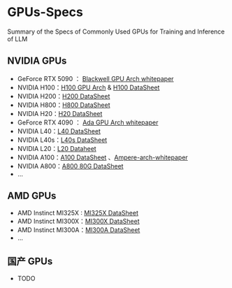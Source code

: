 # GPUs-Specs
Summary of the Specs of Commonly Used GPUs for Training and Inference of LLM

## NVIDIA GPUs

- GeForce RTX 5090 ： [Blackwell GPU Arch whitepaper](https://images.nvidia.com/aem-dam/Solutions/geforce/blackwell/nvidia-rtx-blackwell-gpu-architecture.pdf)
- NVIDIA H100：[H100 GPU Arch](https://resources.nvidia.com/en-us-tensor-core) & [H100 DataSheet](https://resources.nvidia.com/en-us-tensor-core/nvidia-tensor-core-gpu-datasheet)
- NVIDIA H200：[H200 DataSheet](https://nvdam.widen.net/s/nb5zzzsjdf/hpc-datasheet-sc23-h200-datasheet-3002446)
- NVIDIA H800：[H800 DataSheet](https://chaoqing-i.com/upload/20231128/NVIDIA%20H800%20GPU%20Datasheet.pdf)
- NVIDIA H20：[H20 DataSheet](https://viperatech.com/shop/nvidia-hgx-h20/)
- GeForce RTX 4090 ： [Ada GPU Arch whitepaper](https://images.nvidia.com/aem-dam/Solutions/geforce/ada/nvidia-ada-gpu-architecture.pdf)
- NVIDIA L40：[L40 DataSheet](https://images.nvidia.com/content/Solutions/data-center/vgpu-L40-datasheet.pdf)
- NVIDIA L40s：[L40s DataSheet](https://resources.nvidia.com/en-us-l40s/l40s-datasheet-28413)
- NVIDIA L20：[L20 Dataheet](https://static.mianbaoban-assets.eet-china.com/xinyu-images/MBXY-CR-1efc7def3de60793150e7d0547fa5484.png)
- NVIDIA A100：[A100 DataSheet](https://www.nvidia.com/content/dam/en-zz/Solutions/Data-Center/a100/pdf/nvidia-a100-datasheet-nvidia-us-2188504-web.pdf) 、[Ampere-arch-whitepaper](https://images.nvidia.com/aem-dam/en-zz/Solutions/data-center/nvidia-ampere-architecture-whitepaper.pdf)
- NVIDIA A800：[A800 80G DataSheet](https://deepbaytech.com/images/nvidia-a800-datasheet-nvidia-a4-2521686-zhCN.pdf)
- …

## AMD GPUs

- AMD Instinct MI325X :  [MI325X DataSheet](https://www.amd.com/content/dam/amd/en/documents/instinct-tech-docs/product-briefs/instinct-mi325x-datasheet.pdf)
- AMD Instinct MI300X：[MI300X DataSheet](https://www.amd.com/content/dam/amd/en/documents/instinct-tech-docs/data-sheets/amd-instinct-mi300x-data-sheet.pdf)
- AMD Instinct MI300A：[MI300A DataSheet](https://www.amd.com/content/dam/amd/en/documents/instinct-tech-docs/data-sheets/amd-instinct-mi300a-data-sheet.pdf)
- …

## 国产 GPUs

- TODO